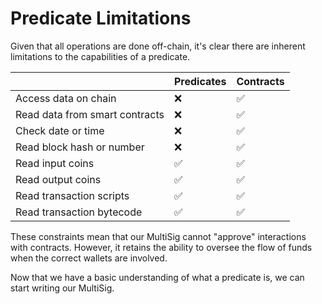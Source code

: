 
# Predicate Limitations

Given that all operations are done off-chain, it's clear there are inherent limitations to the capabilities of a predicate.

|                                | Predicates | Contracts |
|--------------------------------|------------|-----------|
| Access data on chain           |      ❌     |     ✅     |
| Read data from smart contracts |      ❌     |     ✅     |
| Check date or time             |      ❌     |     ✅     |
| Read block hash or number      |      ❌     |     ✅     |
| Read input coins               |      ✅     |     ✅     |
| Read output coins              |      ✅     |     ✅     |
| Read transaction scripts       |      ✅     |     ✅     |
| Read transaction bytecode      |      ✅     |     ✅     |

These constraints mean that our MultiSig cannot "approve" interactions with contracts. However, it retains the ability to oversee the flow of funds when the correct wallets are involved.

Now that we have a basic understanding of what a predicate is, we can start writing our MultiSig.
